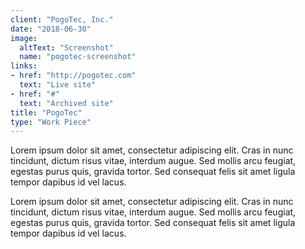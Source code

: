 ```yaml
---
client: "PogoTec, Inc."
date: "2018-06-30"
image:
  altText: "Screenshot"
  name: "pogotec-screenshot"
links:
- href: "http://pogotec.com"
  text: "Live site"
- href: "#"
  text: "Archived site"
title: "PogoTec"
type: "Work Piece"
---
```


Lorem ipsum dolor sit amet, consectetur adipiscing elit. Cras in nunc tincidunt, dictum risus vitae, interdum augue. Sed mollis arcu feugiat, egestas purus quis, gravida tortor. Sed consequat felis sit amet ligula tempor dapibus id vel lacus.

Lorem ipsum dolor sit amet, consectetur adipiscing elit. Cras in nunc tincidunt, dictum risus vitae, interdum augue. Sed mollis arcu feugiat, egestas purus quis, gravida tortor. Sed consequat felis sit amet ligula tempor dapibus id vel lacus.

